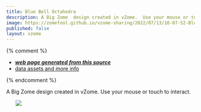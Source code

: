 ```yaml
---
title: Blue Bell Octahedra
description: A Big Zome  design created in vZome.  Use your mouse or touch to interact.
image: https://zomefool.github.io/vzome-sharing/2022/07/13/10-07-52-Blue-Bell-Octahedra/Blue-Bell-Octahedra.png
published: false
layout: vzome
---
```


{% comment %}
 - [***web page generated from this source***](<https://zomefool.github.io/vzome-sharing/2022/07/13/Blue-Bell-Octahedra-10-07-52.html>)
 - [data assets and more info](<https://github.com/zomefool/vzome-sharing/tree/main/2022/07/13/10-07-52-Blue-Bell-Octahedra/>)
 
{% endcomment %}

A Big Zome  design created in vZome.  Use your mouse or touch to interact.

<vzome-viewer style="width: 87%; height: 60vh; margin: 5%"
       src="https://zomefool.github.io/vzome-sharing/2022/07/13/10-07-52-Blue-Bell-Octahedra/Blue-Bell-Octahedra.vZome" >
  <img src="https://zomefool.github.io/vzome-sharing/2022/07/13/10-07-52-Blue-Bell-Octahedra/Blue-Bell-Octahedra.png" />
</vzome-viewer>